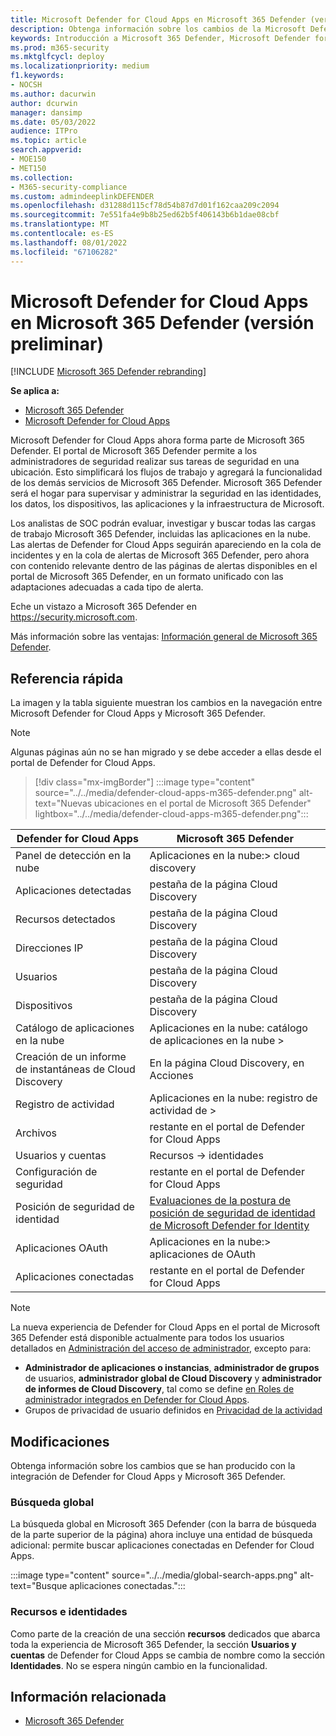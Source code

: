 ```yaml
---
title: Microsoft Defender for Cloud Apps en Microsoft 365 Defender (versión preliminar)
description: Obtenga información sobre los cambios de la Microsoft Defender for Cloud Apps a Microsoft 365 Defender
keywords: Introducción a Microsoft 365 Defender, Microsoft Defender for Cloud Apps
ms.prod: m365-security
ms.mktglfcycl: deploy
ms.localizationpriority: medium
f1.keywords:
- NOCSH
ms.author: dacurwin
author: dcurwin
manager: dansimp
ms.date: 05/03/2022
audience: ITPro
ms.topic: article
search.appverid:
- MOE150
- MET150
ms.collection:
- M365-security-compliance
ms.custom: admindeeplinkDEFENDER
ms.openlocfilehash: d31288d115cf78d54b87d7d01f162caa209c2094
ms.sourcegitcommit: 7e551fa4e9b8b25ed62b5f406143b6b1dae08cbf
ms.translationtype: MT
ms.contentlocale: es-ES
ms.lasthandoff: 08/01/2022
ms.locfileid: "67106282"
---
```

# <a name="microsoft-defender-for-cloud-apps-in-microsoft-365-defender-preview"></a>Microsoft Defender for Cloud Apps en Microsoft 365 Defender (versión preliminar)

[!INCLUDE [Microsoft 365 Defender rebranding](../includes/microsoft-defender.md)]

**Se aplica a:**

- [Microsoft 365 Defender](microsoft-365-defender.md)
- [Microsoft Defender for Cloud Apps](/defender-cloud-apps/)

Microsoft Defender for Cloud Apps ahora forma parte de Microsoft 365 Defender. El portal de Microsoft 365 Defender permite a los administradores de seguridad realizar sus tareas de seguridad en una ubicación. Esto simplificará los flujos de trabajo y agregará la funcionalidad de los demás servicios de Microsoft 365 Defender. Microsoft 365 Defender será el hogar para supervisar y administrar la seguridad en las identidades, los datos, los dispositivos, las aplicaciones y la infraestructura de Microsoft.

Los analistas de SOC podrán evaluar, investigar y buscar todas las cargas de trabajo Microsoft 365 Defender, incluidas las aplicaciones en la nube.
Las alertas de Defender for Cloud Apps seguirán apareciendo en la cola de incidentes y en la cola de alertas de Microsoft 365 Defender, pero ahora con contenido relevante dentro de las páginas de alertas disponibles en el portal de Microsoft 365 Defender, en un formato unificado con las adaptaciones adecuadas a cada tipo de alerta.

Eche un vistazo a Microsoft 365 Defender en <https://security.microsoft.com>.

Más información sobre las ventajas: [Información general de Microsoft 365 Defender](microsoft-365-defender.md).

## <a name="quick-reference"></a>Referencia rápida

La imagen y la tabla siguiente muestran los cambios en la navegación entre Microsoft Defender for Cloud Apps y Microsoft 365 Defender.

> [!NOTE]
> Algunas páginas aún no se han migrado y se debe acceder a ellas desde el portal de Defender for Cloud Apps.

> [!div class="mx-imgBorder"]
> :::image type="content" source="../../media/defender-cloud-apps-m365-defender.png" alt-text="Nuevas ubicaciones en el portal de Microsoft 365 Defender" lightbox="../../media/defender-cloud-apps-m365-defender.png":::

| Defender for Cloud Apps | Microsoft 365 Defender |
|---------|---------|
| Panel de detección en la nube | Aplicaciones en la nube:> cloud discovery |
| Aplicaciones detectadas | pestaña de la página Cloud Discovery |
| Recursos detectados | pestaña de la página Cloud Discovery |
| Direcciones IP | pestaña de la página Cloud Discovery |
| Usuarios | pestaña de la página Cloud Discovery |
| Dispositivos | pestaña de la página Cloud Discovery |
| Catálogo de aplicaciones en la nube |  Aplicaciones en la nube: catálogo de aplicaciones en la nube > |
| Creación de un informe de instantáneas de Cloud Discovery | En la página Cloud Discovery, en Acciones |
| Registro de actividad | Aplicaciones en la nube: registro de actividad de > |
| Archivos | restante en el portal de Defender for Cloud Apps |
| Usuarios y cuentas | Recursos -> identidades |
| Configuración de seguridad | restante en el portal de Defender for Cloud Apps |
| Posición de seguridad de identidad | [Evaluaciones de la postura de posición de seguridad de identidad de Microsoft Defender for Identity](/defender-for-identity/isp-overview) |
| Aplicaciones OAuth | Aplicaciones en la nube:> aplicaciones de OAuth |
| Aplicaciones conectadas | restante en el portal de Defender for Cloud Apps |

> [!NOTE]
> La nueva experiencia de Defender for Cloud Apps en el portal de Microsoft 365 Defender está disponible actualmente para todos los usuarios detallados en [Administración del acceso de administrador](/defender-cloud-apps/manage-admins), excepto para:
> * **Administrador de aplicaciones o instancias**, **administrador de grupos** de usuarios, **administrador global de Cloud Discovery** y **administrador de informes de Cloud Discovery**, tal como se define [en Roles de administrador integrados en Defender for Cloud Apps](/defender-cloud-apps/manage-admins#built-in-admin-roles-in-defender-for-cloud-apps).
> * Grupos de privacidad de usuario definidos en [Privacidad de la actividad](/defender-cloud-apps/activity-privacy)

## <a name="whats-changed"></a>Modificaciones

Obtenga información sobre los cambios que se han producido con la integración de Defender for Cloud Apps y Microsoft 365 Defender.

### <a name="global-search"></a>Búsqueda global

La búsqueda global en Microsoft 365 Defender (con la barra de búsqueda de la parte superior de la página) ahora incluye una entidad de búsqueda adicional: permite buscar aplicaciones conectadas en Defender for Cloud Apps.

:::image type="content" source="../../media/global-search-apps.png" alt-text="Busque aplicaciones conectadas.":::

### <a name="assets-and-identities"></a>Recursos e identidades

Como parte de la creación de una sección **recursos** dedicados que abarca toda la experiencia de Microsoft 365 Defender, la sección **Usuarios y cuentas** de Defender for Cloud Apps se cambia de nombre como la sección **Identidades**. No se espera ningún cambio en la funcionalidad.

## <a name="related-information"></a>Información relacionada

- [Microsoft 365 Defender](microsoft-365-defender.md)
